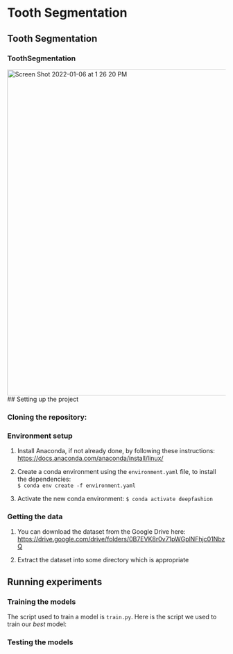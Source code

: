 # Tooth Segmentation
## Tooth Segmentation
### ToothSegmentation
<img width="750" alt="Screen Shot 2022-01-06 at 1 26 20 PM" src="https://user-images.githubusercontent.com/6019935/150260947-4d8a8601-5cc0-4e6d-8890-d1ae2d5bae98.png">
## Setting up the project


### Cloning the repository:
### Environment setup

1. Install Anaconda, if not already done, by following these instructions:
https://docs.anaconda.com/anaconda/install/linux/  

2. Create a conda environment using the `environment.yaml` file, to install the dependencies:  
`$ conda env create -f environment.yaml`

3. Activate the new conda environment:
`$ conda activate deepfashion`
### Getting the data

1. You can download the dataset from the Google Drive here:
https://drive.google.com/drive/folders/0B7EVK8r0v71pWGplNFhjc01NbzQ

2. Extract the dataset into some directory which is appropriate
 ## Running experiments

### Training the models

The script used to train a model is `train.py`. Here is the script we used to train our *best* model:
### Testing the models
